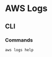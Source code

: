 # AWS Logs

## CLI

### Commands

```sh
aws logs help
```

<!-- ### Usage

```sh
aws logs tail /aws/lambda/raemian-alpha-api --follow
``` -->
